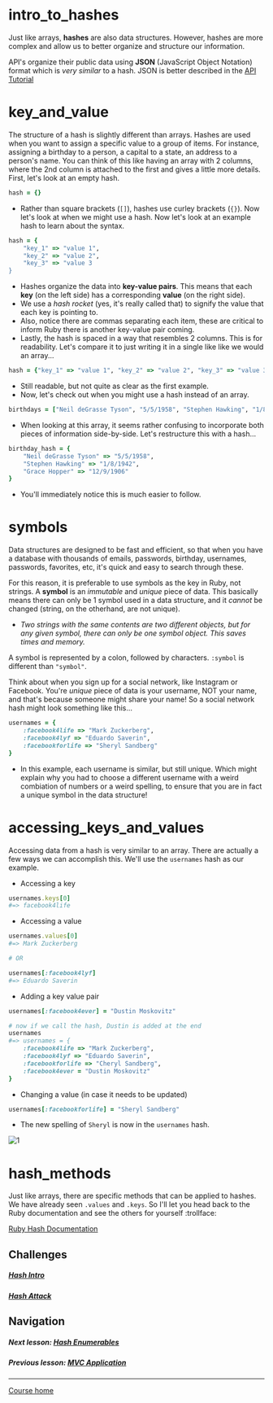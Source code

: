 # intro_to_hashes
Just like arrays, **hashes** are also data structures. However, hashes are more complex and allow us to better organize and structure our information.  

API's organize their public data using **JSON** (JavaScript Object Notation) format which is *very similar* to a hash. JSON is better described in the [API Tutorial](https://github.com/Coderdotnew/intro_web_apps_acp/tree/master/11_class/APIs)

# key_and_value
The structure of a hash is slightly different than arrays. Hashes are used when you want to assign a specific value to a group of items. For instance, assigning a birthday to a person, a capital to a state, an address to a person's name. You can think of this like having an array with 2 columns, where the 2nd column is attached to the first and gives a little more details. First, let's look at an empty hash.
```ruby
hash = {}
```
- Rather than square brackets (`[]`), hashes use curley brackets (`{}`). Now let's look at when we might use a hash. Now let's look at an example hash to learn about the syntax.
```ruby
hash = {
    "key_1" => "value 1",
    "key_2" => "value 2",
    "key_3" => "value 3
}
```
- Hashes organize the data into **key-value pairs**. This means that each **key** (on the left side) has a corresponding **value** (on the right side). 
- We use a *hash rocket* (yes, it's really called that) to signify the value that each key is pointing to. 
- Also, notice there are commas separating each item, these are critical to inform Ruby there is another key-value pair coming.
- Lastly, the hash is spaced in a way that resembles 2 columns. This is for readability. Let's compare it to just writing it in a single like like we would an array...
```ruby 
hash = {"key_1" => "value 1", "key_2" => "value 2", "key_3" => "value 3}
```
- Still readable, but not quite as clear as the first example. 
- Now, let's check out when you might use a hash instead of an array.
```ruby
birthdays = ["Neil deGrasse Tyson", "5/5/1958", "Stephen Hawking", "1/8/1942", "Grace Hopper", "12/9/1906"]
```
- When looking at this array, it seems rather confusing to incorporate both pieces of information side-by-side. Let's restructure this with a hash...  
```ruby
birthday_hash = {
    "Neil deGrasse Tyson" => "5/5/1958",
    "Stephen Hawking" => "1/8/1942",
    "Grace Hopper" => "12/9/1906"
}
```
- You'll immediately notice this is much easier to follow. 

# symbols
Data structures are designed to be fast and efficient, so that when you have a database with thousands of emails, passwords, birthday, usernames, passwords, favorites, etc, it's quick and easy to search through these.  

For this reason, it is preferable to use symbols as the key in Ruby, not strings. A **symbol** is an *immutable* and *unique* piece of data. This basically means there can only be 1 symbol used in a data structure, and it *cannot* be changed (string, on the otherhand, are not unique).  
- *Two strings with the same contents are two different objects, but for any given symbol, there can only be one symbol object. This saves times and memory.*

A symbol is represented by a colon, followed by characters. `:symbol` is different than `"symbol"`.  

Think about when you sign up for a social network, like Instagram or Facebook. You're *unique* piece of data is your username, NOT your name, and that's because someone might share your name! So a social network hash might look something like this...
```ruby
usernames = {
    :facebook4life => "Mark Zuckerberg",
    :facebook4lyf => "Eduardo Saverin",
    :facebookforlife => "Sheryl Sandberg"
}
```
- In this example, each username is similar, but still unique. Which might explain why you had to choose a different username with a weird combiation of numbers or a weird spelling, to ensure that you are in fact a unique symbol in the data structure!  

# accessing_keys_and_values
Accessing data from a hash is very similar to an array. There are actually a few ways we can accomplish this. We'll use the `usernames` hash as our example. 

- Accessing a key
```ruby
usernames.keys[0]
#=> facebook4life
```
- Accessing a value
```ruby
usernames.values[0]
#=> Mark Zuckerberg

# OR

usernames[:facebook4lyf]
#=> Eduardo Saverin
```
- Adding a key value pair
```ruby
usernames[:facebook4ever] = "Dustin Moskovitz"

# now if we call the hash, Dustin is added at the end
usernames
#=> usernames = {
    :facebook4life => "Mark Zuckerberg",
    :facebook4lyf => "Eduardo Saverin",
    :facebookforlife => "Cheryl Sandberg",
    :facebook4ever = "Dustin Moskovitz"
}
```
- Changing a value (in case it needs to be updated)
```ruby
usernames[:facebookforlife] = "Sheryl Sandberg"
```
- The new spelling of `Sheryl` is now in the `usernames` hash.  

![1](http://i.imgur.com/XimMSeB.gif?1)  

# hash_methods
Just like arrays, there are specific methods that can be applied to hashes. We have already seen `.values` and `.keys`. So I'll let you head back to the Ruby documentation and see the others for yourself :trollface:  

[Ruby Hash Documentation](http://docs.ruby-lang.org/en/2.0.0/Hash.html#method-i-keys)


## Challenges  
##### [Hash Intro](https://github.com/Coderdotnew/intro_web_apps_acp/tree/master/10_class/02_intro_to_hashes/code/01_hash_intro)
##### [Hash Attack](https://github.com/Coderdotnew/intro_web_apps_acp/tree/master/10_class/02_intro_to_hashes/code/02_hash_attack)

## Navigation  
##### Next lesson: [Hash Enumerables](https://github.com/Coderdotnew/intro_web_apps_acp/tree/master/10_class/03_hash_enumerables)      
##### Previous lesson: [MVC Application](https://github.com/Coderdotnew/intro_web_apps_acp/tree/master/10_class/01_mvc_application) 
---  
[Course home](https://github.com/Coderdotnew/intro_web_apps_acp)   



